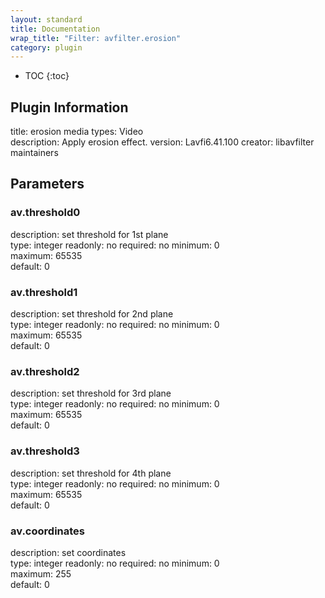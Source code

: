 ```yaml
---
layout: standard
title: Documentation
wrap_title: "Filter: avfilter.erosion"
category: plugin
---
```

* TOC
{:toc}

## Plugin Information

title: erosion
media types:
Video  
description: Apply erosion effect.
version: Lavfi6.41.100
creator: libavfilter maintainers

## Parameters

### av.threshold0

description:
set threshold for 1st plane  
type: integer
readonly: no
required: no
minimum: 0  
maximum: 65535  
default: 0  

### av.threshold1

description:
set threshold for 2nd plane  
type: integer
readonly: no
required: no
minimum: 0  
maximum: 65535  
default: 0  

### av.threshold2

description:
set threshold for 3rd plane  
type: integer
readonly: no
required: no
minimum: 0  
maximum: 65535  
default: 0  

### av.threshold3

description:
set threshold for 4th plane  
type: integer
readonly: no
required: no
minimum: 0  
maximum: 65535  
default: 0  

### av.coordinates

description:
set coordinates  
type: integer
readonly: no
required: no
minimum: 0  
maximum: 255  
default: 0  

